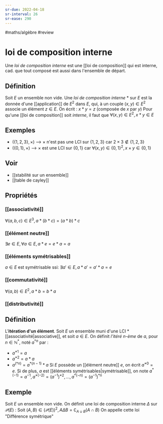 ```yaml
---
sr-due: 2022-04-18
sr-interval: 26
sr-ease: 290
---
```




#maths/algèbre #review 
# loi de composition interne

Une _loi de composition interne_ est une [[loi de composition]] qui est interne, cad. que tout composé est aussi dans l'ensemble de départ.

## Définition
Soit $E$ un ensemble non vide.
Une _loi de composition interne_ $*$ sur $E$ est la donnée d'une [[application]] de $E^2$ dans $E$, qui, à un couple $(x, y)\in E^2$ associe un élément $z\in E$.
On écrit : $x*y = z$ (composée de $x$ par $y$)
Pour qu'une [[loi de composition]] soit _interne_, il faut que $\forall (x,y)\in E^2, x*y\in E$

## Exemples
- $(\{1, 2, 3\}, \times)$ --> $\times$ n'est pas une LCI sur $\{1, 2, 3\}$ car $2\times3 \not\in \{1, 2, 3\}$
- $(\{0, 1\}, \times)$ --> $\times$ est une LCI sur $\{0,1\}$ car $\forall (x,y)\in\{0,1\}^2, x\times y \in \{0,1\}$

## Voir
 - [[stabilité sur un ensemble]]
 - [[table de cayley]]

## Propriétés

### [[associativité]]
$\forall(a,b,c)\in E^3, a*(b*c)=(a*b)*c$

### [[élément neutre]]
$\exists e\in E, \forall a\in E, a*e=e*a=a$

### [[éléments symétrisables]]
$a\in E$ est symétrisable ssi: $\exists a'\in E, a*a' = a'*a = e$
### [[commutativité]]
$\forall(a,b)\in E^2, a*b = b*a$
### [[distributivité]]



## Définition
L'**itération d'un élément**.
Soit $E$ un ensemble muni d'une LCI $*$ [[associativité|associative]], et soit $a\in E$.
On définit _l'itéré $n$-ème_ de $a$, pour $n\in\mathbb N^*$, noté $a^{*n}$ par :
 - $a^{*1} = a$
 - $a^{*2} = a*a$
 - $a^{(*n)} = a^{*(n-1)}*a$
 Si $E$ possède un [[élément neutre]] $e$, on écrit $a^{*0} = e$.
 Si de plus, $a$ est [[éléments symétrisables|symétrisable]], on note $a^{*(-1)} = a^{-1},\, a^{*(-2)} = (a^{-1})^{*2},\, \ldots,\, a^{*(-n)} = (a^{-1})^{*n}$

## Exemple

Soit $E$ un ensemble non vide.
On définit une loi de composition interne $\Delta$ sur $\mathscr P(E)$ :
Soit $(A, B)\in(\mathscr P(E))^2, A\Delta B = \complement_{A\cup B}(A\cap B)$ 
On appelle cette loi "Différence symétrique"




